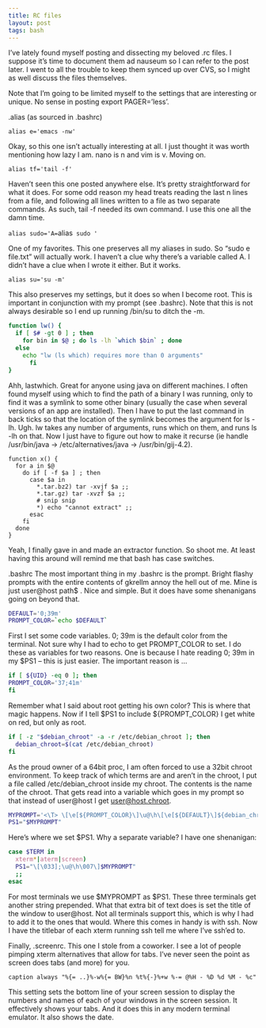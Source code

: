 ```yaml
---
title: RC files
layout: post
tags: bash
---
```


I’ve lately found myself posting and dissecting my beloved .rc files. I suppose it’s time to document them ad nauseum so I can refer to the post later. I went to all the trouble to keep them synced up over CVS, so I might as well discuss the files themselves.

Note that I’m going to be limited myself to the settings that are interesting or unique. No sense in posting export PAGER=’less’.

.alias (as sourced in .bashrc)

`alias e='emacs -nw'`

Okay, so this one isn’t actually interesting at all. I just thought it was worth mentioning how lazy I am. nano is n and vim is v. Moving on.

`alias tf='tail -f'`

Haven’t seen this one posted anywhere else. It’s pretty straightforward for what it does. For some odd reason my head treats reading the last n lines from a file, and following all lines written to a file as two separate commands. As such, tail -f needed its own command. I use this one all the damn time.

`alias sudo='A=`alias` sudo '`

One of my favorites. This one preserves all my aliases in sudo. So “sudo e file.txt” will actually work. I haven’t a clue why there’s a variable called A. I didn’t have a clue when I wrote it either. But it works.

`alias su='su -m'`

This also preserves my settings, but it does so when I become root. This is important in conjunction with my prompt (see .bashrc). Note that this is not always desirable so I end up running /bin/su to ditch the -m.

```bash
function lw() {
  if [ $# -gt 0 ] ; then
    for bin in $@ ; do ls -lh `which $bin` ; done
  else
    echo "lw (ls which) requires more than 0 arguments"
      fi
}
```

Ahh, lastwhich. Great for anyone using java on different machines. I often found myself using which to find the path of a binary I was running, only to find it was a symlink to some other binary (usually the case when several versions of an app are installed). Then I have to put the last command in back ticks so that the location of the symlink becomes the argument for ls -lh. Ugh. lw takes any number of arguments, runs which on them, and runs ls -lh on that. Now I just have to figure out how to make it recurse (ie handle /usr/bin/java -> /etc/alternatives/java -> /usr/bin/gij-4.2).

```
function x() {
  for a in $@
    do if [ -f $a ] ; then
      case $a in
        *.tar.bz2) tar -xvjf $a ;;
        *.tar.gz) tar -xvzf $a ;;
        # snip snip
        *) echo "cannot extract" ;;
      esac
    fi
  done
}
```

Yeah, I finally gave in and made an extractor function. So shoot me. At least having this around will remind me that bash has case switches.

.bashrc
The most important thing in my .bashrc is the prompt. Bright flashy prompts with the entire contents of gkrellm annoy the hell out of me. Mine is just <time> user@host path$ . Nice and simple. But it does have some shenanigans going on beyond that.

```bash
DEFAULT='0;39m'
PROMPT_COLOR=`echo $DEFAULT`
```

First I set some code variables. 0; 39m is the default color from the terminal. Not sure why I had to echo to get PROMPT_COLOR to set. I do these as variables for two reasons. One is because I hate reading 0; 39m in my $PS1 – this is just easier. The important reason is …

```bash
if [ ${UID} -eq 0 ]; then
PROMPT_COLOR='37;41m'
fi
```

Remember what I said about root getting his own color? This is where that magic happens. Now if I tell $PS1 to include ${PROMPT_COLOR} I get white on red, but only as root.

```bash
if [ -z "$debian_chroot" -a -r /etc/debian_chroot ]; then
  debian_chroot=$(cat /etc/debian_chroot)
fi
```

As the proud owner of a 64bit proc, I am often forced to use a 32bit chroot environment. To keep track of which terms are and aren’t in the chroot, I put a file called /etc/debian_chroot inside my chroot. The contents is the name of the chroot. That gets read into a variable which goes in my prompt so that instead of user@host I get user@host.chroot.

```bash
MYPROMPT='<\T> \[\e[${PROMPT_COLOR}\]\u@\h\[\e[${DEFAULT}\]${debian_chroot:+.$debian_chroot}:\w\$ '
PS1="$MYPROMPT"
```

Here’s where we set $PS1. Why a separate variable? I have one shenanigan:

```bash
case $TERM in
  xterm*|aterm|screen)
  PS1="\[\033];\u@\h\007\]$MYPROMPT"
  ;;
esac
```

For most terminals we use $MYPROMPT as $PS1. These three terminals get another string prepended. What that extra bit of text does is set the title of the window to user@host. Not all terminals support this, which is why I had to add it to the ones that would. Where this comes in handy is with ssh. Now I have the titlebar of each xterm running ssh tell me where I’ve ssh’ed to.

Finally, .screenrc.  This one I stole from a coworker. I see a lot of people pimping xterm alternatives that allow for tabs. I’ve never seen the point as screen does tabs (and more) for you.

`caption always "%{= ..}%-w%{= BW}%n %t%{-}%+w %-= @%H - %D %d %M - %c"`

This setting sets the bottom line of your screen session to display the numbers and names of each of your windows in the screen session. It effectively shows your tabs. And it does this in any modern terminal emulator. It also shows the date.

